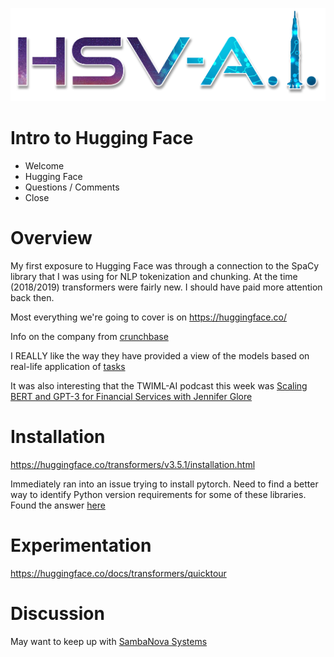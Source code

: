 ![HSV-AI Logo](https://github.com/HSV-AI/hugo-website/blob/master/static/images/logo_v9.png?raw=true)

# Intro to Hugging Face

- Welcome
- Hugging Face
- Questions / Comments
- Close

# Overview

My first exposure to Hugging Face was through a connection to the SpaCy library that I was using for NLP tokenization and chunking. At the time (2018/2019) transformers were fairly new. I should have paid more attention back then.

Most everything we're going to cover is on https://huggingface.co/

Info on the company from [crunchbase](https://www.crunchbase.com/organization/hugging-face/company_financials)

I REALLY like the way they have provided a view of the models based on real-life application of [tasks](https://huggingface.co/tasks)

It was also interesting that the TWIML-AI podcast this week was [Scaling BERT and GPT-3 for Financial Services with Jennifer Glore](https://twimlai.com/scaling-bert-and-gpt-3-for-financial-services-with-jennifer-glore/)

# Installation

https://huggingface.co/transformers/v3.5.1/installation.html

Immediately ran into an issue trying to install pytorch. Need to find a better way to identify Python version requirements for some of these libraries. Found the answer [here](https://pytorch.org/get-started/locally/)


# Experimentation

https://huggingface.co/docs/transformers/quicktour

# Discussion

May want to keep up with [SambaNova Systems](https://www.crunchbase.com/organization/sambanova-systems)
